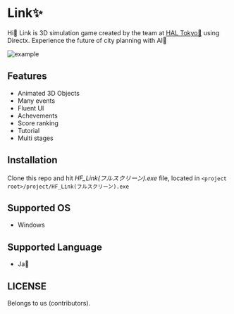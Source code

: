 # Link✨

Hi👋 Link is 3D simulation game created by the team at [HAL Tokyo🏫](https://www.hal.ac.jp/tokyo) using Directx.
Experience the future of city planning with AI🤖
 
![example](https://github.com/natsuk4ze/link/blob/master/example.gif)

## Features

* Animated 3D Objects
* Many events
* Fluent UI
* Achevements
* Score ranking
* Tutorial
* Multi stages

## Installation

Clone this repo and hit _HF_Link(フルスクリーン).exe_ file, located in
`<project root>/project/HF_Link(フルスクリーン).exe`

## Supported OS

* Windows

## Supported Language

* Ja🗾

## LICENSE

Belongs to us (contributors).
